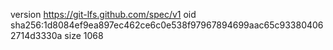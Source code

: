 version https://git-lfs.github.com/spec/v1
oid sha256:1d8084ef9ea897ec462ce6c0e538f97967894699aac65c933804062714d3330a
size 1068
